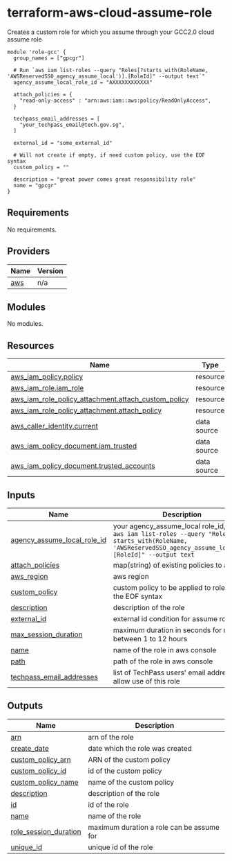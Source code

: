# terraform-aws-cloud-assume-role

Creates a custom role for which you assume through your GCC2.0 cloud assume role

```hcl
module 'role-gcc' {
  group_names = ["gpcgr"]

  # Run `aws iam list-roles --query "Roles[?starts_with(RoleName, 'AWSReservedSSO_agency_assume_local')].[RoleId]" --output text`"
  agency_assume_local_role_id = "AXXXXXXXXXXXX"

  attach_policies = {
    "read-only-access" : "arn:aws:iam::aws:policy/ReadOnlyAccess",
  }

  techpass_email_addresses = [
    "your_techpass_email@tech.gov.sg",
  ]

  external_id = "some_external_id"

  # Will not create if empty, if need custom policy, use the EOF syntax
  custom_policy = ""

  description = "great power comes great responsibility role"
  name = "gpcgr"
}
```

## Requirements

No requirements.

## Providers

| Name | Version |
|------|---------|
| <a name="provider_aws"></a> [aws](#provider\_aws) | n/a |

## Modules

No modules.

## Resources

| Name | Type |
|------|------|
| [aws_iam_policy.policy](https://registry.terraform.io/providers/hashicorp/aws/latest/docs/resources/iam_policy) | resource |
| [aws_iam_role.iam_role](https://registry.terraform.io/providers/hashicorp/aws/latest/docs/resources/iam_role) | resource |
| [aws_iam_role_policy_attachment.attach_custom_policy](https://registry.terraform.io/providers/hashicorp/aws/latest/docs/resources/iam_role_policy_attachment) | resource |
| [aws_iam_role_policy_attachment.attach_policy](https://registry.terraform.io/providers/hashicorp/aws/latest/docs/resources/iam_role_policy_attachment) | resource |
| [aws_caller_identity.current](https://registry.terraform.io/providers/hashicorp/aws/latest/docs/data-sources/caller_identity) | data source |
| [aws_iam_policy_document.iam_trusted](https://registry.terraform.io/providers/hashicorp/aws/latest/docs/data-sources/iam_policy_document) | data source |
| [aws_iam_policy_document.trusted_accounts](https://registry.terraform.io/providers/hashicorp/aws/latest/docs/data-sources/iam_policy_document) | data source |

## Inputs

| Name | Description | Type | Default | Required |
|------|-------------|------|---------|:--------:|
| <a name="input_agency_assume_local_role_id"></a> [agency\_assume\_local\_role\_id](#input\_agency\_assume\_local\_role\_id) | your agency\_assume\_local role\_id, use `aws iam list-roles --query "Roles[?starts_with(RoleName, 'AWSReservedSSO_agency_assume_local')].[RoleId]" --output text` | `string` | n/a | yes |
| <a name="input_attach_policies"></a> [attach\_policies](#input\_attach\_policies) | map(string) of existing policies to attach | `map(string)` | `{}` | no |
| <a name="input_aws_region"></a> [aws\_region](#input\_aws\_region) | aws region | `string` | n/a | yes |
| <a name="input_custom_policy"></a> [custom\_policy](#input\_custom\_policy) | custom policy to be applied to role using the EOF syntax | `string` | `""` | no |
| <a name="input_description"></a> [description](#input\_description) | description of the role | `string` | n/a | yes |
| <a name="input_external_id"></a> [external\_id](#input\_external\_id) | external id condition for assume role | `string` | `""` | no |
| <a name="input_max_session_duration"></a> [max\_session\_duration](#input\_max\_session\_duration) | maximum duration in seconds for role, between 1 to 12 hours | `number` | `3600` | no |
| <a name="input_name"></a> [name](#input\_name) | name of the role in aws console | `string` | n/a | yes |
| <a name="input_path"></a> [path](#input\_path) | path of the role in aws console | `string` | `"/"` | no |
| <a name="input_techpass_email_addresses"></a> [techpass\_email\_addresses](#input\_techpass\_email\_addresses) | list of TechPass users' email addresses to allow use of this role | `list(string)` | `[]` | no |

## Outputs

| Name | Description |
|------|-------------|
| <a name="output_arn"></a> [arn](#output\_arn) | arn of the role |
| <a name="output_create_date"></a> [create\_date](#output\_create\_date) | date which the role was created |
| <a name="output_custom_policy_arn"></a> [custom\_policy\_arn](#output\_custom\_policy\_arn) | ARN of the custom policy |
| <a name="output_custom_policy_id"></a> [custom\_policy\_id](#output\_custom\_policy\_id) | id of the custom policy |
| <a name="output_custom_policy_name"></a> [custom\_policy\_name](#output\_custom\_policy\_name) | name of the custom policy |
| <a name="output_description"></a> [description](#output\_description) | description of the role |
| <a name="output_id"></a> [id](#output\_id) | id of the role |
| <a name="output_name"></a> [name](#output\_name) | name of the role |
| <a name="output_role_session_duration"></a> [role\_session\_duration](#output\_role\_session\_duration) | maximum duration a role can be assume for |
| <a name="output_unique_id"></a> [unique\_id](#output\_unique\_id) | unique id of the role |
